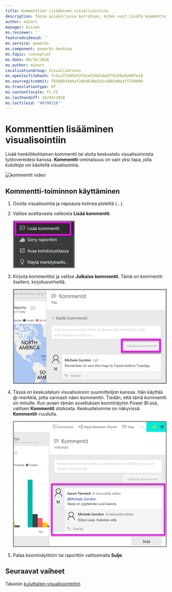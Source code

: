 ```yaml
---
title: Kommenttien lisääminen visualisointiin
description: Tässä asiakirjassa kerrotaan, miten voit lisätä kommentteja visualisointiin ja miten voit keskustella visualisoinneista kommenttien avulla.
author: mihart
manager: kvivek
ms.reviewer: ''
featuredvideoid: ''
ms.service: powerbi
ms.component: powerbi-desktop
ms.topic: conceptual
ms.date: 09/26/2018
ms.author: mihart
LocalizationGroup: Visualizations
ms.openlocfilehash: fc4ca733d5d33fb1e52842dad7f625be6209fe18
ms.sourcegitcommit: f6360934b9af20bd630e2d3cb88398e3f5794090
ms.translationtype: HT
ms.contentlocale: fi-FI
ms.lasthandoff: 10/04/2018
ms.locfileid: "48799116"
---
```

# <a name="add-comments-to-a-visualization"></a>Kommenttien lisääminen visualisointiin
Lisää henkilökohtainen kommentti tai aloita keskustelu visualisoinnista työtovereidesi kanssa. **Kommentti**-ominaisuus on vain yksi tapa, jolla *kuluttaja* voi käsitellä visualisointia. 

![kommentit video](media/end-user-comment/comment.gif)

## <a name="how-to-use-the-comment-feature"></a>Kommentti-toiminnon käyttäminen

1. Osoita visualisointia ja napsauta kolmea pistettä (...).    
2. Valitse avattavasta valikosta **Lisää kommentti**.

    ![Lisää kommentti on ensimmäinen vaihtoehto](media/end-user-comment/power-bi-comment.png)  

3.  Kirjoita kommenttisi ja valitse **Julkaise kommentti**. Tämä on kommentti itselleni, kirjoitusvirheillä.

    ![Kommentin lisääminen itselle](media/end-user-comment/power-bi-comment-self2.png)  

4. Tässä on keskusteluni visualisoinnin *suunnittelijan* kanssa. Hän käyttää @-merkkiä, jotta varmasti näen kommentin. Tiedän, että tämä kommentti on minulle. Kun avaan tämän sovelluksen koontinäytön Power BI:ssä, valitsen **Kommentit** otsikosta. Keskustelumme on näkyvissä **Kommentit**-ruudulla. 

    ![Kommentin maininnan lisääminen](media/end-user-comment/power-bi-comment-mention.png)  


5. Palaa koontinäyttöön tai raporttiin valitsemalla **Sulje**.

## <a name="next-steps"></a>Seuraavat vaiheet
Takaisin [kuluttajien visualisointeihin](end-user-visualizations.md)    
<!--[Select a visualization to open a report](end-user-open-report.md)-->